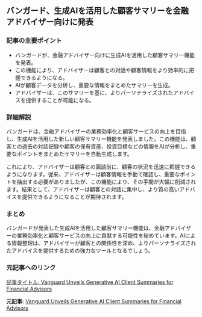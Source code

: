 ## バンガード、生成AIを活用した顧客サマリーを金融アドバイザー向けに発表

### 記事の主要ポイント

* バンガードが、金融アドバイザー向けに生成AIを活用した顧客サマリー機能を発表。
* この機能により、アドバイザーは顧客との対話や顧客情報をより効率的に把握できるようになる。
* AIが顧客データを分析し、重要な情報をまとめたサマリーを生成。
* アドバイザーは、このサマリーを基に、よりパーソナライズされたアドバイスを提供することが可能になる。

### 詳細解説

バンガードは、金融アドバイザーの業務効率化と顧客サービスの向上を目指し、生成AIを活用した新しい顧客サマリー機能を発表しました。この機能は、顧客との過去の対話記録や顧客の保有資産、投資目標などの情報をAIが分析し、重要なポイントをまとめたサマリーを自動生成します。

これにより、アドバイザーは顧客との面談前に、顧客の状況を迅速に把握できるようになります。従来、アドバイザーは顧客情報を手動で確認し、重要なポイントを抽出する必要がありましたが、この機能により、その手間が大幅に削減されます。結果として、アドバイザーは顧客との対話に集中し、より質の高いアドバイスを提供できるようになることが期待されます。

### まとめ

バンガードが発表した生成AIを活用した顧客サマリー機能は、金融アドバイザーの業務効率化と顧客サービスの向上に貢献する可能性を秘めています。AIによる情報整理は、アドバイザーが顧客との関係性を深め、よりパーソナライズされたアドバイスを提供するための強力なツールとなるでしょう。

### 元記事へのリンク

[記事タイトル: Vanguard Unveils Generative AI Client Summaries for Financial Advisors](ここに元記事のURLを記載)


**元記事:** [Vanguard Unveils Generative AI Client Summaries for Financial Advisors](https://www.prnewswire.com/news-releases/vanguard-unveils-generative-ai-client-summaries-for-financial-advisors-302445980.html)